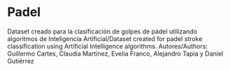 # Padel
Dataset creado para la clasificación de golpes de pádel utilizando algoritmos de Inteligencia Artificial/Dataset created for padel stroke classification using Artificial Intelligence algorithms.
Autores/Authors: Guillermo Cartes, Claudia Martínez, Evelia Franco, Alejandro Tapia y Daniel Gutiérrez 

